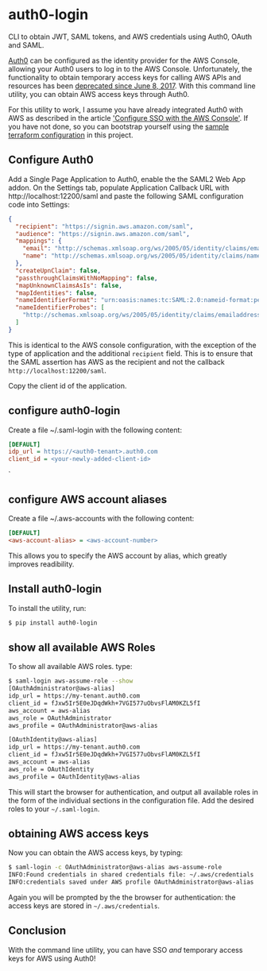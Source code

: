 # auth0-login
CLI to obtain JWT, SAML tokens, and AWS credentials using Auth0, OAuth and SAML.

[Auth0](https://auth0.com/docs/integrations/aws) can be configured as the identity provider for the AWS Console, allowing your Auth0 users
to log in to the AWS Console.  Unfortunately, the functionality to obtain temporary access keys for calling AWS APIs and resources has been [deprecated
since June 8, 2017](https://auth0.com/docs/integrations/aws/tokens). With this command line utility, you can obtain AWS access keys through Auth0.


For this utility to work, I assume you have already integrated Auth0 with AWS as described in the article ['Configure SSO with the AWS Console'](https://auth0.com/docs/integrations/aws/sso). If you have not done, so you can bootstrap yourself using  the [sample terraform configuration](https://github.com/binxio/auth0-login/tree/master/terraform) in this project.


## Configure Auth0
Add a Single Page Application to Auth0, enable the the SAML2 Web App addon. On the Settings tab, populate Application Callback URL with http://localhost:12200/saml and paste the following SAML configuration code into Settings:

```json
{
  "recipient": "https://signin.aws.amazon.com/saml",
  "audience": "https://signin.aws.amazon.com/saml",
  "mappings": {
    "email": "http://schemas.xmlsoap.org/ws/2005/05/identity/claims/emailaddress",
    "name": "http://schemas.xmlsoap.org/ws/2005/05/identity/claims/name"
  },
  "createUpnClaim": false,
  "passthroughClaimsWithNoMapping": false,
  "mapUnknownClaimsAsIs": false,
  "mapIdentities": false,
  "nameIdentifierFormat": "urn:oasis:names:tc:SAML:2.0:nameid-format:persistent",
  "nameIdentifierProbes": [
    "http://schemas.xmlsoap.org/ws/2005/05/identity/claims/emailaddress"
  ]
}
```
This is identical to the AWS console configuration, with the exception of the type of application and the additional `recipient` field. This is to ensure that the 
SAML assertion has AWS as the recipient and not the callback `http://localhost:12200/saml`.

Copy the client id of the application.

## configure auth0-login
Create a file ~/.saml-login with the following content:

```ini
[DEFAULT]
idp_url = https://<auth0-tenant>.auth0.com
client_id = <your-newly-added-client-id>
```
`
## configure AWS account aliases
Create a file ~/.aws-accounts with the following content:

```ini
[DEFAULT]
<aws-account-alias> = <aws-account-number>
```
This allows you to specify the AWS account by alias, which greatly improves readibility.


## Install auth0-login
To install the utility, run:

```bash
$ pip install auth0-login
```

## show all available AWS Roles
To show all available AWS roles. type:

```bash
$ saml-login aws-assume-role --show
[OAuthAdministrator@aws-alias]
idp_url = https://my-tenant.auth0.com
client_id = fJxw5Ir5E0eJDqdWkh+7VGI577uObvsFlAM0KZL5fI
aws_account = aws-alias
aws_role = OAuthAdministrator
aws_profile = OAuthAdministrator@aws-alias

[OAuthIdentity@aws-alias]
idp_url = https://my-tenant.auth0.com
client_id = fJxw5Ir5E0eJDqdWkh+7VGI577uObvsFlAM0KZL5fI
aws_account = aws-alias
aws_role = OAuthIdentity
aws_profile = OAuthIdentity@aws-alias
```

This will start the browser for authentication, and output all available roles in the form of the individual sections in the configuration file.
Add the desired roles to your `~/.saml-login`.

## obtaining AWS access keys

Now you can obtain the AWS access keys, by typing:

```bash
$ saml-login -c OAuthAdministrator@aws-alias aws-assume-role
INFO:Found credentials in shared credentials file: ~/.aws/credentials
INFO:credentials saved under AWS profile OAuthAdministrator@aws-alias
```
Again you will be prompted by the the browser for authentication: the access keys are stored in `~/.aws/credentials`. 


## Conclusion
With the command line utility, you can have SSO *and* temporary access keys for AWS using Auth0!
